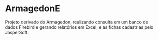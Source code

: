 # ArmagedonE
Projeto derivado do Armagedon, realizando consulta em um banco de dados Firebird e gerando relatórios em Excel, e as fichas cadastrias pelo JasperSoft.
